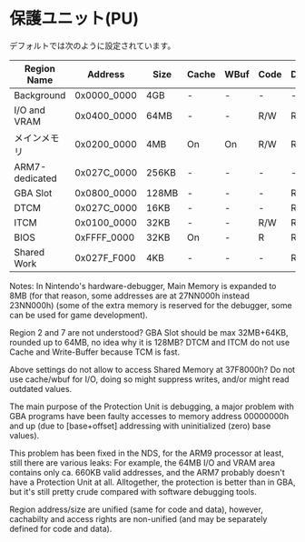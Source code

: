 # 保護ユニット(PU)

デフォルトでは次のように設定されています。

Region Name | Address | Size | Cache | WBuf | Code | Data 
-- | -- | -- | -- | -- | -- | -- 
Background     | 0x0000_0000 | 4GB   | -  | -  | -   | -
I/O and VRAM   | 0x0400_0000 | 64MB  | -  | -  | R/W | R/W
メインメモリ     | 0x0200_0000 | 4MB   | On | On | R/W | R/W
ARM7-dedicated | 0x027C_0000 | 256KB | -  | -  | -   | -
GBA Slot       | 0x0800_0000 | 128MB | -  | -  | -   | R/W
DTCM           | 0x027C_0000 | 16KB  | -  | -  | -   | R/W
ITCM           | 0x0100_0000 | 32KB  | -  | -  | R/W | R/W
BIOS           | 0xFFFF_0000 | 32KB  | On | -  | R   | R
Shared Work    | 0x027F_F000 | 4KB   | -  | -  | -   | R/W

Notes: In Nintendo's hardware-debugger, Main Memory is expanded to 8MB (for that reason, some addresses are at 27NN000h instead 23NN000h) (some of the extra memory is reserved for the debugger, some can be used for game development). 

Region 2 and 7 are not understood? GBA Slot should be max 32MB+64KB, rounded up to 64MB, no idea why it is 128MB? DTCM and ITCM do not use Cache and Write-Buffer because TCM is fast. 

Above settings do not allow to access Shared Memory at 37F8000h? Do not use cache/wbuf for I/O, doing so might suppress writes, and/or might read outdated values.

The main purpose of the Protection Unit is debugging, a major problem with GBA programs have been faulty accesses to memory address 00000000h and up (due to \[base+offset\] addressing with uninitialized (zero) base values). 

This problem has been fixed in the NDS, for the ARM9 processor at least, still there are various leaks: For example, the 64MB I/O and VRAM area contains only ca. 660KB valid addresses, and the ARM7 probably doesn't have a Protection Unit at all. Alltogether, the protection is better than in GBA, but it's still pretty crude compared with software debugging tools.

Region address/size are unified (same for code and data), however, cachabilty and access rights are non-unified (and may be separately defined for code and data).

